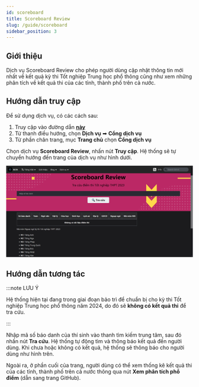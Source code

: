 ```yaml
---
id: scoreboard
title: Scoreboard Review
slug: /guide/scoreboard
sidebar_position: 3
---
```


## Giới thiệu

Dịch vụ Scoreboard Review cho phép người dùng cập nhật thông tin mới nhất về kết quả kỳ thi Tốt nghiệp Trung học phổ thông cũng như xem những phân tích về kết quả thi của các tỉnh, thành phố trên cả nước.

## Hướng dẫn truy cập

Để sử dụng dịch vụ, có các cách sau:

1. Truy cập vào đường dẫn [**này**](../../services)
2. Từ thanh điều hướng, chọn **Dịch vụ** ➡ **Cổng dịch vụ**
3. Từ phần chân trang, mục **Trang chủ** chọn **Cổng dịch vụ**

Chọn dịch vụ **Scoreboard Review**, nhấn nút **Truy cập**. Hệ thống sẽ tự chuyển hướng đến trang của dịch vụ như hình dưới.

![Scoreboard](../../public/img/services/scoreboard.png)

## Hướng dẫn tương tác

:::note LƯU Ý

Hệ thống hiện tại đang trong giai đoạn bảo trì để chuẩn bị cho kỳ thi Tốt nghiệp Trung học phổ thông năm 2024, do đó sẽ **không có kết quả thi** để tra cứu.

:::

Nhập mã số báo danh của thí sinh vào thanh tìm kiếm trung tâm, sau đó nhấn nút **Tra cứu**. Hệ thống tự động tìm và thông báo kết quả đến người dùng. Khi chưa hoặc không có kết quả, hệ thống sẽ thông báo cho người dùng như hình trên.

Ngoài ra, ở phần cuối của trang, người dùng có thể xem thống kê kết quả thi của các tỉnh, thành phố trên cả nước thông qua nút **Xem phân tích phổ điểm** (dẫn sang trang GitHub).
